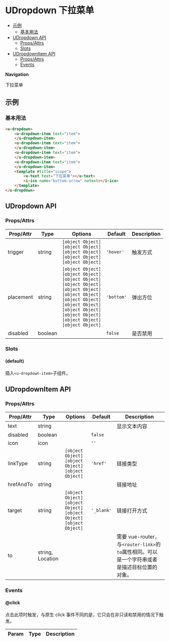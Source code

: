 <!-- 该 README.md 根据 api.yaml 和 docs/*.md 自动生成，为了方便在 GitHub 和 NPM 上查阅。如需修改，请查看源文件 -->

# UDropdown 下拉菜单

- [示例](#示例)
    - [基本用法](#基本用法)
- [UDropdown API](#udropdown-api)
    - [Props/Attrs](#propsattrs)
    - [Slots](#slots)
- [UDropdownItem API](#udropdownitem-api)
    - [Props/Attrs](#propsattrs-2)
    - [Events](#events)

**Navigation**

下拉菜单

## 示例
### 基本用法

``` html
<u-dropdown>
    <u-dropdown-item text="item">
    </u-dropdown-item>
    <u-dropdown-item text="item">
    </u-dropdown-item>
    <u-dropdown-item text="item">
    </u-dropdown-item>
    <u-dropdown-item text="item">
    </u-dropdown-item>
    <template #title="scope">
        <u-text text="下拉菜单"></u-text>
        <i-ico name="bottom-arrow" notext></i-ico>
    </template>
</u-dropdown>
```
## UDropdown API
### Props/Attrs

| Prop/Attr | Type | Options | Default | Description |
| --------- | ---- | ------- | ------- | ----------- |
| trigger | string | `[object Object]`<br/>`[object Object]`<br/>`[object Object]`<br/>`[object Object]`<br/>`[object Object]` | `'hover'` | 触发方式 |
| placement | string | `[object Object]`<br/>`[object Object]`<br/>`[object Object]`<br/>`[object Object]`<br/>`[object Object]`<br/>`[object Object]`<br/>`[object Object]`<br/>`[object Object]`<br/>`[object Object]`<br/>`[object Object]`<br/>`[object Object]`<br/>`[object Object]` | `'bottom'` | 弹出方位 |
| disabled | boolean |  | `false` | 是否禁用 |

### Slots

#### (default)

插入`<u-dropdown-item>`子组件。

## UDropdownItem API
### Props/Attrs

| Prop/Attr | Type | Options | Default | Description |
| --------- | ---- | ------- | ------- | ----------- |
| text | string |  |  | 显示文本内容 |
| disabled | boolean |  | `false` |  |
| icon | icon |  | `''` |  |
| linkType | string | `[object Object]`<br/>`[object Object]`<br/>`[object Object]` | `'href'` | 链接类型 |
| hrefAndTo | string |  |  | 链接地址 |
| target | string | `[object Object]`<br/>`[object Object]`<br/>`[object Object]`<br/>`[object Object]` | `'_blank'` | 链接打开方式 |
| to | string, Location |  |  | 需要 vue-router，与`<router-link>`的`to`属性相同。可以是一个字符串或者是描述目标位置的对象。 |

### Events

#### @click

点击此项时触发，与原生 click 事件不同的是，它只会在非只读和禁用的情况下触发。

| Param | Type | Description |
| ----- | ---- | ----------- |

